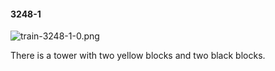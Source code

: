 #### 3248-1
![train-3248-1-0.png](https://github.com/lil-lab/nlvr/raw/master/nlvr/train/images/60/train-3248-1-0.png "train-3248-1-0.png")

There is a tower with two yellow blocks and two black blocks.